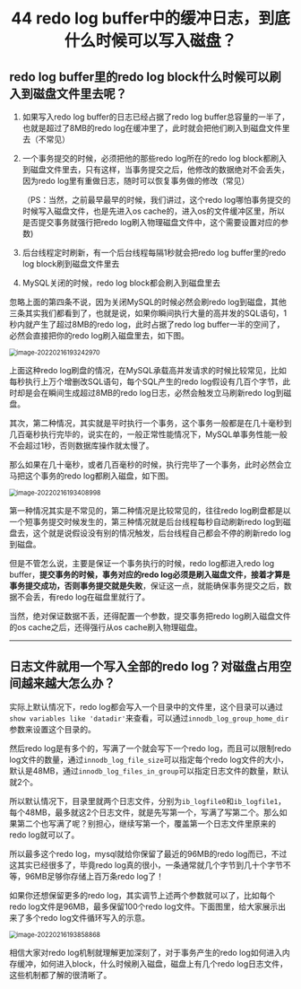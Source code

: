 <h1 align="center">44 redo log buffer中的缓冲日志，到底什么时候可以写入磁盘？</h1>



## redo log buffer里的redo log block什么时候可以刷入到磁盘文件里去呢？

1. 如果写入redo log buffer的日志已经占据了redo log buffer总容量的一半了，也就是超过了8MB的redo log在缓冲里了，此时就会把他们刷入到磁盘文件里去（不常见）

2. 一个事务提交的时候，必须把他的那些redo log所在的redo log block都刷入到磁盘文件里去，只有这样，当事务提交之后，他修改的数据绝对不会丢失，因为redo log里有重做日志，随时可以恢复事务做的修改（常见）

   （PS：当然，之前最早最早的时候，我们讲过，这个redo log哪怕事务提交的时候写入磁盘文件，也是先进入os cache的，进入os的文件缓冲区里，所以是否提交事务就强行把redo log刷入物理磁盘文件中，这个需要设置对应的参数)

3. 后台线程定时刷新，有一个后台线程每隔1秒就会把redo log buffer里的redo log block刷到磁盘文件里去

4. MySQL关闭的时候，redo log block都会刷入到磁盘里去

忽略上面的第四条不说，因为关闭MySQL的时候必然会刷redo log到磁盘，其他三条其实我们都看到了，也就是说，如果你瞬间执行大量的高并发的SQL语句，1秒内就产生了超过8MB的redo log，此时占据了redo log buffer一半的空间了，必然会直接把你的redo log刷入磁盘里去，如下图。

<img src="https://studyimages.oss-cn-beijing.aliyuncs.com/img/mysql/34-63/202210201138681.png" alt="image-20220216193242970" style="zoom:80%;" />

上面这种redo log刷盘的情况，在MySQL承载高并发请求的时候比较常见，比如每秒执行上万个增删改SQL语句，每个SQL产生的redo log假设有几百个字节，此时却是会在瞬间生成超过8MB的redo log日志，必然会触发立马刷新redo log到磁盘。

其次，第二种情况，其实就是平时执行一个事务，这个事务一般都是在几十毫秒到几百毫秒执行完毕的，说实在的，一般正常性能情况下，MySQL单事务性能一般不会超过1秒，否则数据库操作就太慢了。

那么如果在几十毫秒，或者几百毫秒的时候，执行完毕了一个事务，此时必然会立马把这个事务的redo log都刷入磁盘，如下图。

<img src="https://studyimages.oss-cn-beijing.aliyuncs.com/img/mysql/34-63/202210201138682.png" alt="image-20220216193408998" style="zoom:80%;" />

第一种情况其实是不常见的，第二种情况是比较常见的，往往redo log刷盘都是以一个短事务提交时候发生的，第三种情况就是后台线程每秒自动刷新redo log到磁盘去，这个就是说假设没有别的情况触发，后台线程自己都会不停的刷新redo log到磁盘。

但是不管怎么说，主要是保证一个事务执行的时候，redo log都进入redo log buffer，**提交事务的时候，事务对应的redo log必须是刷入磁盘文件，接着才算是事务提交成功，否则事务提交就是失败**，保证这一点，就能确保事务提交之后，数据不会丢，有redo log在磁盘里就行了。

当然，绝对保证数据不丢，还得配置一个参数，提交事务把redo log刷入磁盘文件的os cache之后，还得强行从os cache刷入物理磁盘。

---



## 日志文件就用一个写入全部的redo log？对磁盘占用空间越来越大怎么办？

实际上默认情况下，redo log都会写入一个目录中的文件里，这个目录可以通过`show variables like 'datadir'`来查看，可以通过`innodb_log_group_home_dir`参数来设置这个目录的。

然后redo log是有多个的，写满了一个就会写下一个redo log，而且可以限制redo log文件的数量，通过`innodb_log_file_size`可以指定每个redo log文件的大小，默认是48MB，通过`innodb_log_files_in_group`可以指定日志文件的数量，默认就2个。

所以默认情况下，目录里就两个日志文件，分别为`ib_logfile0`和`ib_logfile1`，每个48MB，最多就这2个日志文件，就是先写第一个，写满了写第二个。那么如果第二个也写满了呢？别担心，继续写第一个，覆盖第一个日志文件里原来的redo log就可以了。

所以最多这个redo log，mysql就给你保留了最近的96MB的redo log而已，不过这其实已经很多了，毕竟redo log真的很小，一条通常就几个字节到几十个字节不等，96MB足够你存储上百万条redo log了！

如果你还想保留更多的redo log，其实调节上述两个参数就可以了，比如每个redo log文件是96MB，最多保留100个redo log文件。下面图里，给大家展示出来了多个redo log文件循环写入的示意。

<img src="https://studyimages.oss-cn-beijing.aliyuncs.com/img/mysql/34-63/202210201138683.png" alt="image-20220216193858868" style="zoom:80%;" />

相信大家对redo log机制就理解更加深刻了，对于事务产生的redo log如何进入内存缓冲，如何进入block，什么时候刷入磁盘，磁盘上有几个redo log日志文件，这些机制都了解的很清晰了。

